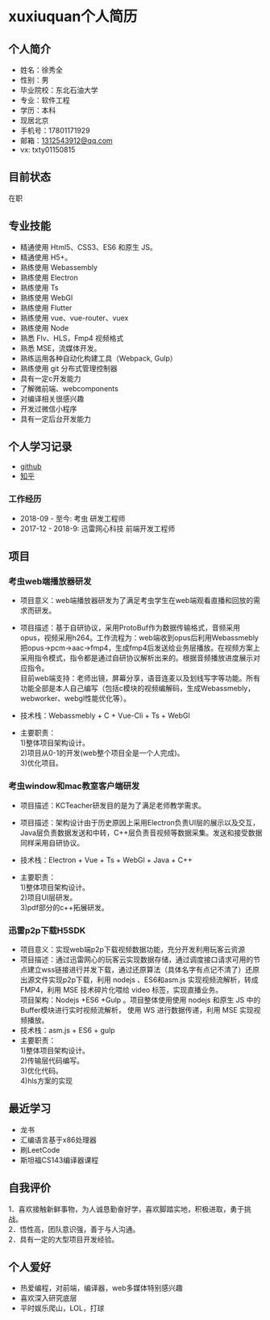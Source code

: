 <!--
 * @Author: xiuquanxu
 * @Company: kaochong
 * @Date: 2020-11-04 23:49:12
 * @LastEditors: xiuquanxu
 * @LastEditTime: 2021-04-20 14:03:29
-->
# xuxiuquan个人简历

## 个人简介  

- 姓名：徐秀全
- 性别：男
- 毕业院校：东北石油大学
- 专业：软件工程
- 学历：本科  
- 现居北京
- 手机号：17801171929
- 邮箱：1312543912@qq.com
- vx: txty01150815

## 目前状态  

在职  

## 专业技能  

- 精通使用 Html5、CSS3、ES6 和原生 JS。
- 精通使用 H5+。
- 熟练使用 Webassembly
- 熟练使用 Electron
- 熟练使用 Ts
- 熟练使用 WebGl
- 熟练使用 Flutter
- 熟练使用 vue、vue-router、vuex
- 熟练使用 Node
- 熟悉 Flv、HLS，Fmp4 视频格式
- 熟悉 MSE，流媒体开发。
- 熟练运用各种自动化构建工具（Webpack, Gulp）
- 熟练使用 git 分布式管理控制器 
- 具有一定c开发能力
- 了解微前端、webcomponents
- 对编译相关很感兴趣
- 开发过微信小程序
- 具有一定后台开发能力  

## 个人学习记录  

- <a href="https://github.com/this-spring">github</a>  
- <a href="https://www.zhihu.com/people/txspring">知乎</a>

### 工作经历

- 2018-09 - 至今: 考虫  研发工程师
- 2017-12 - 2018-9: 迅雷网心科技  前端开发工程师

## 项目

### 考虫web端播放器研发  

- 项目意义：web端播放器研发为了满足考虫学生在web端观看直播和回放的需求而研发。  

- 项目描述：基于自研协议，采用ProtoBuf作为数据传输格式，音频采用opus，视频采用h264。工作流程为：web端收到opus后利用Webassmebly把opus->pcm->aac->fmp4，生成fmp4后发送给业务层播放。在视频方案上采用指令模式，指令都是通过自研协议解析出来的。根据音频播放进度展示对应指令。  
目前web端支持：老师出镜，屏幕分享，语音连麦以及划线写字等功能。所有功能全部是本人自己编写（包括c模块的视频编解码，生成Webassmebly，webworker、webgl性能优化等）。   

- 技术栈：Webassmebly + C + Vue-Cli + Ts + WebGl  

- 主要职责：  
 1)整体项目架构设计。  
 2)项目从0-1的开发(web整个项目全是一个人完成)。  
 3)优化项目。   

### 考虫window和mac教室客户端研发  

- 项目描述：KCTeacher研发目的是为了满足老师教学需求。 

- 项目描述：架构设计由于历史原因上采用Electron负责UI层的展示以及交互，Java层负责数据发送和中转，C++层负责音视频等数据采集。发送和接受数据同样采用自研协议。 
- 技术栈：Electron + Vue + Ts + WebGl + Java + C++ 

- 主要职责：  
 1)整体项目架构设计。  
 2)项目UI层研发。  
 3)pdf部分的c++拓展研发。   

### 迅雷p2p下载H5SDK  
- 项目意义：实现web端p2p下载视频数据功能，充分开发利用玩客云资源  
- 项目描述：通过迅雷网心的玩客云实现数据存储，通过调度接口请求可用的节点建立wss链接进行并发下载，通过还原算法（具体名字有点记不清了）还原出源文件实现p2p下载，利用 nodejs 、ES6和asm.js
实现视频流解析，转成 FMP4，利用 MSE 技术碎片化喂给 video 标签，实现直播业务。  
项目架构：Nodejs +ES6 +Gulp 。项目整体使用使用 nodejs 和原生 JS 中的 Buffer模块进行实时视频流解析，
使用 WS 进行数据传递，利用 MSE 实现视频播放。   
- 技术栈：asm.js + ES6 + gulp
- 主要职责：  
 1)整体项目架构设计。  
 2)传输层代码编写。  
 3)优化代码。   
 4)hls方案的实现

## 最近学习  

- 龙书  
- 汇编语言基于x86处理器
- 刷LeetCode  
- 斯坦福CS143编译器课程  

## 自我评价  
1．喜欢接触新鲜事物，为人诚恳勤奋好学，喜欢脚踏实地，积极进取，勇于挑战。  
2．悟性高，团队意识强，善于与人沟通。  
2．具有一定的大型项目开发经验。    

## 个人爱好

- 热爱编程，对前端，编译器，web多媒体特别感兴趣  
- 喜欢深入研究底层
- 平时娱乐爬山，LOL，打球
